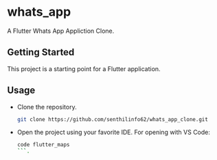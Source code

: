 # whats_app

A Flutter Whats App Appliction Clone.

## Getting Started

This project is a starting point for a Flutter application.

## Usage

* Clone the repository.
  
  ```bash
  git clone https://github.com/senthilinfo62/whats_app_clone.git
  ```

* Open the project using your favorite IDE. For opening with VS Code:
  
  ```bash
  code flutter_maps
  ```.
